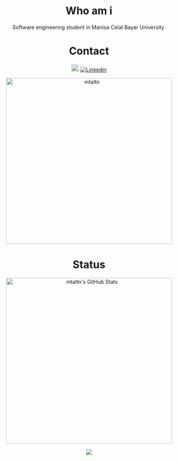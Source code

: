 <div align="center">
<h1>Who am i</h1>
 
Software engineering student in Manisa Celal Bayar University.



<h1>Contact</h1>


<a href="https://www.linkedin.com/in/mtaltn/"><img title="Linkedin" src="https://i.hizliresim.com/4dhsc2e.png" width=20></a>
<a href="mailto:mehmettekinaltun@gmail.com"><img title="Linkedin" src="https://img.shields.io/badge/-mehmettekinaltun@gmail.com-c14438?style=flat-square&logo=Gmail&logoColor=white&link=mailto:mehmettekinaltun@gmail.com"></a>

 <p align="center">
 <a href="https://github.com/mtaltn"><img title="mtaltn" src="https://github-readme-stats.vercel.app/api/top-langs/?username=mtaltn&layout=compact&theme=dark" width=450></a><br>
</p>

<h1>Status</h1>
 <p align="center">
  <img src="https://github-readme-stats.vercel.app/api?username=mtaltn&&show_icons=true&theme=dark&line_height=27&v=5" width=450 alt="mtaltn's GitHub Stats" /><br>
 </p>
<p>
 <img src="https://profile-counter.glitch.me/CYB3RMX/count.svg" />
 </p>
